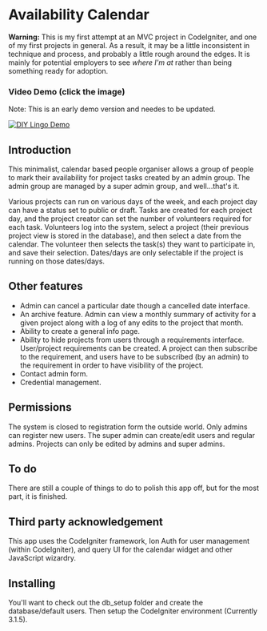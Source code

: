 # Availability Calendar

**Warning:** This is my first attempt at an MVC project in CodeIgniter, and one of my first projects in general. As a result, it may be a little inconsistent in technique and process, and probably a little rough around the edges. It is mainly for potential employers to see *where I'm at* rather than being something ready for adoption. 

### Video Demo (click the image)

Note: This is an early demo version and needes to be updated. 

[![DIY Lingo Demo](https://img.youtube.com/vi/K8l2x3Ow47Q/0.jpg)](https://www.youtube.com/watch?v=K8l2x3Ow47Q)

## Introduction

This minimalist, calendar based people organiser allows a group of people to mark their availability for project tasks created by an admin group. The admin group are managed by a super admin group, and well...that's it. 

Various projects can run on various days of the week, and each project day can have a status set to public or draft. Tasks are created for each project day, and the project creator can set the number of volunteers required for each task. Volunteers log into the system, select a project (their previous project view is stored in the database), and then select a date from the calendar. The volunteer then selects the task(s) they want to participate in, and save their selection. Dates/days are only selectable if the project is running on those dates/days. 

## Other features

* Admin can cancel a particular date though a cancelled date interface.  
* An archive feature. Admin can view a monthly summary of activity for a given project along with a log of any edits to the project that month. 
* Ability to create a general info page. 
* Ability to hide projects from users through a requirements interface. User/project requirements can be created. A project can then subscribe to the requirement, and users have to be subscribed (by an admin) to the requirement in order to have visibility of the project. 
* Contact admin form. 
* Credential management. 

## Permissions

The system is closed to registration form the outside world. Only admins can register new users. The super admin can create/edit users and regular admins. Projects can only be edited by admins and super admins. 

## To do

There are still a couple of things to do to polish this app off, but for the most part, it is finished. 

## Third party acknowledgement 

This app uses the CodeIgniter framework, Ion Auth for user management (within CodeIgniter), and query UI for the calendar widget and other JavaScript wizardry. 

## Installing 

You'll want to check out the db_setup folder and create the database/default users. Then setup the CodeIgniter environment (Currently 3.1.5).
